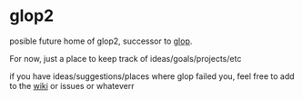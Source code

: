 # glop2
posible future home of glop2, successor to [glop](https://github.com/lispgames/glop).

For now, just a place to keep track of ideas/goals/projects/etc

if you have ideas/suggestions/places where glop failed you, feel free to add to the [wiki](https://github.com/3b/glop2/wiki) or issues or whateverr
